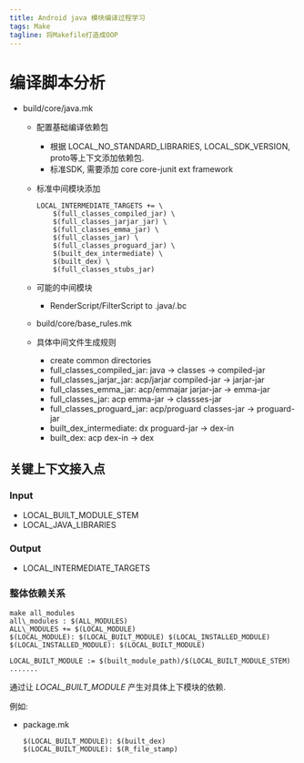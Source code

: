 ```yaml
---
title: Android java 模块编译过程学习
tags: Make
tagline: 将Makefile打造成OOP
---
```


# 编译脚本分析

- build/core/java.mk
    - 配置基础编译依赖包
        - 根据 LOCAL_NO_STANDARD\_LIBRARIES, LOCAL_SDK_VERSION, proto等上下文添加依赖包.
        - 标准SDK, 需要添加 core core-junit ext framework
    - 标准中间模块添加

        ```shell
        LOCAL_INTERMEDIATE_TARGETS += \
            $(full_classes_compiled_jar) \
            $(full_classes_jarjar_jar) \
            $(full_classes_emma_jar) \
            $(full_classes_jar) \
            $(full_classes_proguard_jar) \
            $(built_dex_intermediate) \
            $(built_dex) \
            $(full_classes_stubs_jar)
        ```

    - 可能的中间模块
        - RenderScript/FilterScript to .java/.bc
    - build/core/base_rules.mk
    - 具体中间文件生成规则
        - create common directories
        - full_classes_compiled_jar: java -> classes -> compiled-jar
        - full_classes_jarjar_jar: acp/jarjar compiled-jar -> jarjar-jar
        - full_classes_emma_jar: acp/emmajar jarjar-jar -> emma-jar
        - full_classes_jar: acp emma-jar -> classses-jar
        - full_classes_proguard_jar: acp/proguard classes-jar -> proguard-jar
        - built_dex_intermediate: dx proguard-jar -> dex-in
        - built_dex: acp dex-in -> dex

## 关键上下文接入点

### Input
- LOCAL_BUILT_MODULE_STEM
- LOCAL_JAVA_LIBRARIES

### Output
- LOCAL_INTERMEDIATE_TARGETS

### 整体依赖关系

```shell
make all_modules
all\_modules : $(ALL_MODULES)
ALL\_MODULES += $(LOCAL_MODULE)
$(LOCAL_MODULE): $(LOCAL_BUILT_MODULE) $(LOCAL_INSTALLED_MODULE)
$(LOCAL_INSTALLED_MODULE): $(LOCAL_BUILT_MODULE)

LOCAL_BUILT_MODULE := $(built_module_path)/$(LOCAL_BUILT_MODULE_STEM)
.......
```

通过让 *LOCAL_BUILT_MODULE* 产生对具体上下模块的依赖.

例如:

- package.mk

    ```shell
    $(LOCAL_BUILT_MODULE): $(built_dex)
    $(LOCAL_BUILT_MODULE): $(R_file_stamp)
    ```
